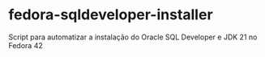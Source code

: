 # fedora-sqldeveloper-installer
Script para automatizar a instalação do Oracle SQL Developer e JDK 21 no Fedora 42
